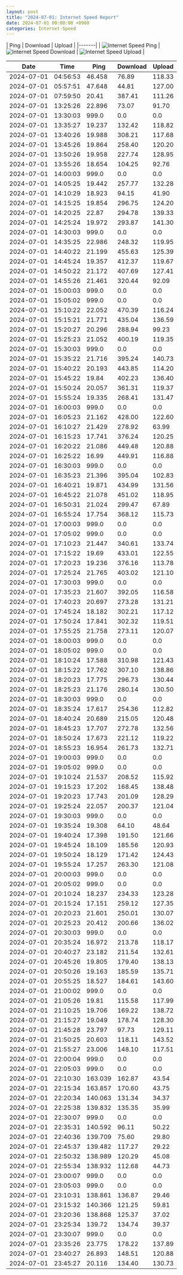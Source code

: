 ```yaml
---
layout: post
title: "2024-07-01: Internet Speed Report"
date: 2024-07-01 00:00:00 +0900
categories: Internet-Speed
---
```



| Ping | Download | Upload | 
|-------|
| ![Internet Speed Ping](/assets/2024-07-01-Internet-Speed/ping.png) | ![Internet Speed Download](/assets/2024-07-01-Internet-Speed/download.png) | ![Internet Speed Upload](/assets/2024-07-01-Internet-Speed/upload.png) |

| Date       | Time     | Ping   | Download  | Upload  |
|------------|----------|--------|-----------|---------|
| 2024-07-01 | 04:56:53 | 46.458 | 76.89 | 118.33 |
| 2024-07-01 | 05:57:51 | 47.648 | 44.81 | 127.00 |
| 2024-07-01 | 07:59:50 | 20.41 | 387.41 | 111.26 |
| 2024-07-01 | 13:25:26 | 22.896 | 73.07 | 91.70 |
| 2024-07-01 | 13:30:03 | 999.0 | 0.0 | 0.0 |
| 2024-07-01 | 13:35:27 | 19.237 | 132.42 | 118.82 |
| 2024-07-01 | 13:40:26 | 19.988 | 308.21 | 117.68 |
| 2024-07-01 | 13:45:26 | 19.864 | 258.40 | 120.20 |
| 2024-07-01 | 13:50:26 | 19.958 | 227.74 | 128.95 |
| 2024-07-01 | 13:55:26 | 18.654 | 104.25 | 92.76 |
| 2024-07-01 | 14:00:03 | 999.0 | 0.0 | 0.0 |
| 2024-07-01 | 14:05:25 | 19.442 | 257.77 | 132.28 |
| 2024-07-01 | 14:10:29 | 18.923 | 94.15 | 41.90 |
| 2024-07-01 | 14:15:25 | 19.854 | 296.75 | 124.20 |
| 2024-07-01 | 14:20:25 | 22.87 | 294.78 | 139.33 |
| 2024-07-01 | 14:25:24 | 19.972 | 293.87 | 141.30 |
| 2024-07-01 | 14:30:03 | 999.0 | 0.0 | 0.0 |
| 2024-07-01 | 14:35:25 | 22.986 | 248.32 | 119.95 |
| 2024-07-01 | 14:40:22 | 21.199 | 455.63 | 125.39 |
| 2024-07-01 | 14:45:24 | 19.357 | 412.37 | 119.67 |
| 2024-07-01 | 14:50:22 | 21.172 | 407.69 | 127.41 |
| 2024-07-01 | 14:55:26 | 21.461 | 320.44 | 92.09 |
| 2024-07-01 | 15:00:03 | 999.0 | 0.0 | 0.0 |
| 2024-07-01 | 15:05:02 | 999.0 | 0.0 | 0.0 |
| 2024-07-01 | 15:10:22 | 22.052 | 470.39 | 116.24 |
| 2024-07-01 | 15:15:21 | 21.771 | 435.04 | 136.59 |
| 2024-07-01 | 15:20:27 | 20.296 | 288.94 | 99.23 |
| 2024-07-01 | 15:25:23 | 21.052 | 400.19 | 119.35 |
| 2024-07-01 | 15:30:03 | 999.0 | 0.0 | 0.0 |
| 2024-07-01 | 15:35:22 | 21.716 | 395.24 | 140.73 |
| 2024-07-01 | 15:40:22 | 20.193 | 443.85 | 114.20 |
| 2024-07-01 | 15:45:22 | 19.84 | 402.23 | 136.40 |
| 2024-07-01 | 15:50:24 | 20.057 | 361.31 | 119.37 |
| 2024-07-01 | 15:55:24 | 19.335 | 268.41 | 131.47 |
| 2024-07-01 | 16:00:03 | 999.0 | 0.0 | 0.0 |
| 2024-07-01 | 16:05:23 | 21.162 | 428.00 | 122.60 |
| 2024-07-01 | 16:10:27 | 21.429 | 278.92 | 63.99 |
| 2024-07-01 | 16:15:23 | 17.741 | 376.24 | 120.25 |
| 2024-07-01 | 16:20:22 | 21.086 | 449.48 | 120.88 |
| 2024-07-01 | 16:25:22 | 16.99 | 449.91 | 116.88 |
| 2024-07-01 | 16:30:03 | 999.0 | 0.0 | 0.0 |
| 2024-07-01 | 16:35:23 | 21.396 | 395.04 | 102.83 |
| 2024-07-01 | 16:40:21 | 19.871 | 434.99 | 131.56 |
| 2024-07-01 | 16:45:22 | 21.078 | 451.02 | 118.95 |
| 2024-07-01 | 16:50:31 | 21.024 | 299.47 | 67.89 |
| 2024-07-01 | 16:55:24 | 17.754 | 368.12 | 115.73 |
| 2024-07-01 | 17:00:03 | 999.0 | 0.0 | 0.0 |
| 2024-07-01 | 17:05:02 | 999.0 | 0.0 | 0.0 |
| 2024-07-01 | 17:10:23 | 21.447 | 340.61 | 133.74 |
| 2024-07-01 | 17:15:22 | 19.69 | 433.01 | 122.55 |
| 2024-07-01 | 17:20:23 | 19.236 | 376.16 | 113.78 |
| 2024-07-01 | 17:25:24 | 21.765 | 403.02 | 121.10 |
| 2024-07-01 | 17:30:03 | 999.0 | 0.0 | 0.0 |
| 2024-07-01 | 17:35:23 | 21.607 | 392.05 | 116.58 |
| 2024-07-01 | 17:40:23 | 20.697 | 273.28 | 131.21 |
| 2024-07-01 | 17:45:24 | 18.182 | 302.21 | 117.12 |
| 2024-07-01 | 17:50:24 | 17.841 | 302.32 | 119.51 |
| 2024-07-01 | 17:55:25 | 21.758 | 273.11 | 120.07 |
| 2024-07-01 | 18:00:03 | 999.0 | 0.0 | 0.0 |
| 2024-07-01 | 18:05:02 | 999.0 | 0.0 | 0.0 |
| 2024-07-01 | 18:10:24 | 17.588 | 310.98 | 121.43 |
| 2024-07-01 | 18:15:22 | 17.762 | 307.10 | 138.86 |
| 2024-07-01 | 18:20:23 | 17.775 | 296.73 | 130.44 |
| 2024-07-01 | 18:25:23 | 21.176 | 280.14 | 130.50 |
| 2024-07-01 | 18:30:03 | 999.0 | 0.0 | 0.0 |
| 2024-07-01 | 18:35:24 | 17.617 | 254.36 | 112.82 |
| 2024-07-01 | 18:40:24 | 20.689 | 215.05 | 120.48 |
| 2024-07-01 | 18:45:23 | 17.707 | 272.78 | 132.56 |
| 2024-07-01 | 18:50:24 | 17.673 | 221.12 | 119.22 |
| 2024-07-01 | 18:55:23 | 16.954 | 261.73 | 132.71 |
| 2024-07-01 | 19:00:03 | 999.0 | 0.0 | 0.0 |
| 2024-07-01 | 19:05:02 | 999.0 | 0.0 | 0.0 |
| 2024-07-01 | 19:10:24 | 21.537 | 208.52 | 115.92 |
| 2024-07-01 | 19:15:23 | 17.202 | 168.45 | 138.48 |
| 2024-07-01 | 19:20:23 | 17.743 | 201.09 | 128.29 |
| 2024-07-01 | 19:25:24 | 22.057 | 200.37 | 121.04 |
| 2024-07-01 | 19:30:03 | 999.0 | 0.0 | 0.0 |
| 2024-07-01 | 19:35:24 | 19.308 | 64.10 | 48.64 |
| 2024-07-01 | 19:40:24 | 17.398 | 191.50 | 121.66 |
| 2024-07-01 | 19:45:24 | 18.109 | 185.56 | 120.93 |
| 2024-07-01 | 19:50:24 | 18.129 | 171.42 | 124.43 |
| 2024-07-01 | 19:55:24 | 17.257 | 263.30 | 121.08 |
| 2024-07-01 | 20:00:03 | 999.0 | 0.0 | 0.0 |
| 2024-07-01 | 20:05:02 | 999.0 | 0.0 | 0.0 |
| 2024-07-01 | 20:10:24 | 18.237 | 234.33 | 123.28 |
| 2024-07-01 | 20:15:24 | 17.151 | 259.12 | 127.35 |
| 2024-07-01 | 20:20:23 | 21.601 | 250.01 | 130.07 |
| 2024-07-01 | 20:25:23 | 20.412 | 200.66 | 136.02 |
| 2024-07-01 | 20:30:03 | 999.0 | 0.0 | 0.0 |
| 2024-07-01 | 20:35:24 | 16.972 | 213.78 | 118.17 |
| 2024-07-01 | 20:40:27 | 23.182 | 211.54 | 132.61 |
| 2024-07-01 | 20:45:26 | 19.805 | 179.40 | 138.13 |
| 2024-07-01 | 20:50:26 | 19.163 | 185.59 | 135.71 |
| 2024-07-01 | 20:55:25 | 18.527 | 184.61 | 143.60 |
| 2024-07-01 | 21:00:02 | 999.0 | 0.0 | 0.0 |
| 2024-07-01 | 21:05:26 | 19.81 | 115.58 | 117.99 |
| 2024-07-01 | 21:10:25 | 19.706 | 169.22 | 138.72 |
| 2024-07-01 | 21:15:27 | 19.049 | 178.74 | 128.30 |
| 2024-07-01 | 21:45:28 | 23.797 | 97.73 | 129.11 |
| 2024-07-01 | 21:50:25 | 20.603 | 118.11 | 143.52 |
| 2024-07-01 | 21:55:27 | 23.006 | 148.10 | 117.51 |
| 2024-07-01 | 22:00:04 | 999.0 | 0.0 | 0.0 |
| 2024-07-01 | 22:05:03 | 999.0 | 0.0 | 0.0 |
| 2024-07-01 | 22:10:30 | 163.039 | 162.87 | 43.54 |
| 2024-07-01 | 22:15:34 | 163.857 | 170.60 | 43.75 |
| 2024-07-01 | 22:20:34 | 140.063 | 131.34 | 34.37 |
| 2024-07-01 | 22:25:38 | 139.832 | 135.35 | 35.99 |
| 2024-07-01 | 22:30:07 | 999.0 | 0.0 | 0.0 |
| 2024-07-01 | 22:35:31 | 140.592 | 96.11 | 50.22 |
| 2024-07-01 | 22:40:36 | 139.709 | 75.60 | 29.80 |
| 2024-07-01 | 22:45:37 | 139.482 | 117.27 | 29.22 |
| 2024-07-01 | 22:50:32 | 138.989 | 120.29 | 45.08 |
| 2024-07-01 | 22:55:34 | 138.932 | 112.68 | 44.73 |
| 2024-07-01 | 23:00:07 | 999.0 | 0.0 | 0.0 |
| 2024-07-01 | 23:05:03 | 999.0 | 0.0 | 0.0 |
| 2024-07-01 | 23:10:31 | 138.861 | 136.87 | 29.46 |
| 2024-07-01 | 23:15:32 | 140.366 | 121.25 | 59.81 |
| 2024-07-01 | 23:20:36 | 138.868 | 125.37 | 37.02 |
| 2024-07-01 | 23:25:34 | 139.72 | 134.74 | 39.37 |
| 2024-07-01 | 23:30:07 | 999.0 | 0.0 | 0.0 |
| 2024-07-01 | 23:35:26 | 23.775 | 178.22 | 137.89 |
| 2024-07-01 | 23:40:27 | 26.893 | 148.51 | 120.88 |
| 2024-07-01 | 23:45:27 | 20.116 | 134.40 | 130.73 |
